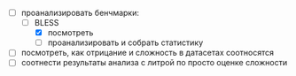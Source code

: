 - [ ] проанализировать бенчмарки:
	- [ ] BLESS
		- [x] посмотреть
		- [ ] проанализировать и собрать статистику
- [ ] посмотреть, как отрицание и сложность в датасетах соотносятся
- [ ] соотнести результаты анализа с литрой по просто оценке сложности